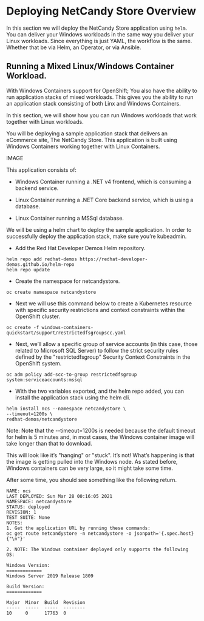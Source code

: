 # Deploying NetCandy Store Overview

In this section we will deploy the NetCandy Store application using `helm`. You can deliver your Windows workloads in the same way you deliver your Linux workloads. Since everything is just YAML, the workflow is the same. Whether that be via Helm, an Operator, or via Ansible.


## Running a Mixed Linux/Windows Container Workload.

With Windows Containers support for OpenShift; You also have the ability to run application stacks of mixed workloads. This gives you the ability to run an application stack consisting of both Linx and Windows Containers.

In this section, we will show how you can run Windows workloads that work together with Linux workloads.

You will be deploying a sample application stack that delivers an eCommerce site, The NetCandy Store. This application is built using Windows Containers working together with Linux Containers.

IMAGE

This application consists of:

- Windows Container running a .NET v4 frontend, which is consuming a backend service.

- Linux Container running a .NET Core backend service, which is using a database.

- Linux Container running a MSSql database.

We will be using a helm chart to deploy the sample application. In order to successfully deploy the application stack, make sure you’re kubeadmin.

* Add the Red Hat Developer Demos Helm repository.


```shell
helm repo add redhat-demos https://redhat-developer-demos.github.io/helm-repo
helm repo update
```

* Create the namespace for netcandystore.

```shell
oc create namespace netcandystore
```

* Next we will use this command below to create a Kubernetes resource with specific security restrictions and context constraints within the OpenShift cluster.

```shell
oc create -f windows-containers-quickstart/support/restrictedfsgroupscc.yaml
```

* Next, we’ll allow a specific group of service accounts (in this case, those related to Microsoft SQL Server) to follow the strict security rules defined by the "restrictedfsgroup" Security Context Constraints in the OpenShift system.

```shell
oc adm policy add-scc-to-group restrictedfsgroup system:serviceaccounts:mssql
```

* With the two variables exported, and the helm repo added, you can install the application stack using the helm cli.

```shell
helm install ncs --namespace netcandystore \
--timeout=1200s \
redhat-demos/netcandystore
```

Note: Note that the --timeout=1200s is needed because the default timeout for helm is 5 minutes and, in most cases, the Windows container image will take longer than that to download.

This will look like it’s "hanging" or "stuck". It’s not! What’s happening is that the image is getting pulled into the Windows node. As stated before, Windows containers can be very large, so it might take some time.

After some time, you should see something like the following return.

```shell
NAME: ncs
LAST DEPLOYED: Sun Mar 28 00:16:05 2021
NAMESPACE: netcandystore
STATUS: deployed
REVISION: 1
TEST SUITE: None
NOTES:
1. Get the application URL by running these commands:
oc get route netcandystore -n netcandystore -o jsonpath='{.spec.host}{"\n"}'

2. NOTE: The Windows container deployed only supports the following OS:

Windows Version:
=============
Windows Server 2019 Release 1809

Build Version:
=============

Major  Minor  Build  Revision
-----  -----  -----  --------
10     0      17763  0
```





<br/><br/><br/>
<br/><br/><br/>
<br/><br/><br/>



